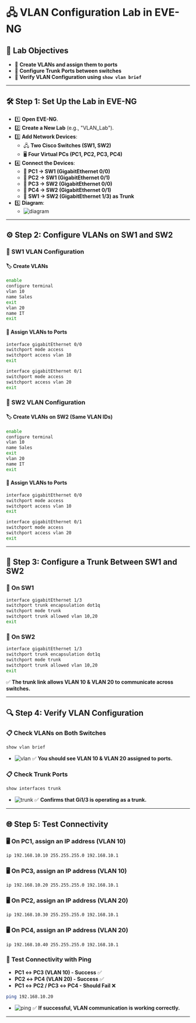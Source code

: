 # 🖧 VLAN Configuration Lab in EVE-NG

## 🎯 Lab Objectives

- 📌 **Create VLANs and assign them to ports**  
- 📌 **Configure Trunk Ports between switches**  
- 📌 **Verify VLAN Configuration using `show vlan brief`**

---

## 🛠 Step 1: Set Up the Lab in EVE-NG

- 1️⃣ **Open EVE-NG**.
- 2️⃣ **Create a New Lab** (e.g., "VLAN_Lab").
- 3️⃣ **Add Network Devices**:
   - 🖧 **Two Cisco Switches (SW1, SW2)**
   - 🖥 **Four Virtual PCs (PC1, PC2, PC3, PC4)**
- 4️⃣ **Connect the Devices**:
   - 🔌 **PC1 → SW1 (GigabitEthernet 0/0)**
   - 🔌 **PC2 → SW1 (GigabitEthernet 0/1)**
   - 🔌 **PC3 → SW2 (GigabitEthernet 0/0)**
   - 🔌 **PC4 → SW2 (GigabitEthernet 0/1)**
   - 🔌 **SW1 → SW2 (GigabitEthernet 1/3) as Trunk**
- 5️⃣ **Diagram**:
   - ![diagram](imgs/diagram.png)

---

## ⚙️ Step 2: Configure VLANs on SW1 and SW2

### 🔹 SW1 VLAN Configuration

#### 🏷️ Create VLANs

```bash
enable
configure terminal
vlan 10
name Sales
exit
vlan 20
name IT
exit
```

#### 🔌 Assign VLANs to Ports

```bash
interface gigabitEthernet 0/0
switchport mode access
switchport access vlan 10
exit

interface gigabitEthernet 0/1
switchport mode access
switchport access vlan 20
exit
```

### 🔹 SW2 VLAN Configuration

#### 🏷️ Create VLANs on SW2 (Same VLAN IDs)

```bash
enable
configure terminal
vlan 10
name Sales
exit
vlan 20
name IT
exit
```

#### 🔌 Assign VLANs to Ports

```bash
interface gigabitEthernet 0/0
switchport mode access
switchport access vlan 10
exit

interface gigabitEthernet 0/1
switchport mode access
switchport access vlan 20
exit
```

---

## 🔄 Step 3: Configure a Trunk Between SW1 and SW2

### 🔹 On SW1

```bash
interface gigabitEthernet 1/3
switchport trunk encapsulation dot1q
switchport mode trunk
switchport trunk allowed vlan 10,20
exit
```

### 🔹 On SW2

```bash
interface gigabitEthernet 1/3
switchport trunk encapsulation dot1q
switchport mode trunk
switchport trunk allowed vlan 10,20
exit
```

✅ **The trunk link allows VLAN 10 & VLAN 20 to communicate across switches.**

---

## 🔍 Step 4: Verify VLAN Configuration

### 📋 Check VLANs on Both Switches

```bash
show vlan brief
```
- ![vlan](imgs/vlanBr.png)
✅ **You should see VLAN 10 & VLAN 20 assigned to ports.**

### 📋 Check Trunk Ports

```bash
show interfaces trunk
```
- ![trunk](imgs/intTrunk.png)
✅ **Confirms that Gi1/3 is operating as a trunk.**

---

## 🌐 Step 5: Test Connectivity

### 🖥 **On PC1, assign an IP address (VLAN 10)**

```bash
ip 192.168.10.10 255.255.255.0 192.168.10.1
```

### 🖥 **On PC3, assign an IP address (VLAN 10)**

```bash
ip 192.168.10.20 255.255.255.0 192.168.10.1
```
### 🖥 **On PC2, assign an IP address (VLAN 20)**

```bash
ip 192.168.10.30 255.255.255.0 192.168.10.1
```

### 🖥 **On PC4, assign an IP address (VLAN 20)**

```bash
ip 192.168.10.40 255.255.255.0 192.168.10.1
```

### 📡 **Test Connectivity with Ping**

- **PC1 ↔ PC3 (VLAN 10) - Success** ✅
- **PC2 ↔ PC4 (VLAN 20) - Success** ✅
- **PC1 ↔ PC2 / PC3 ↔ PC4 - Should Fail** ❌

```bash
ping 192.168.10.20
```
- ![ping](imgs/ping.png)
✅ **If successful, VLAN communication is working correctly.**

---